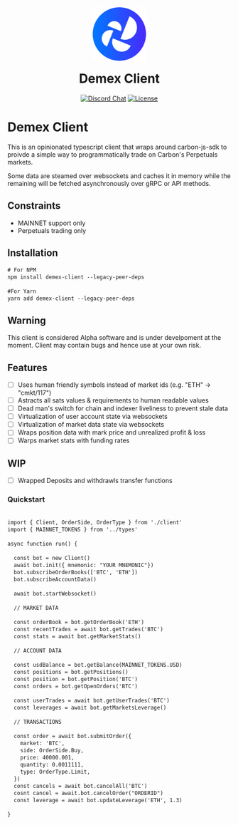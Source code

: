 <div align="center">
  <img height="120x" src="https://raw.githubusercontent.com/Switcheo/token-icons/main/demex/demex_color.png" />

  <h1 style="margin-top:20px;">Demex Client</h1>

  <p>
    <a href="https://discord.com/channels/738816874720133172/763588653116555294"><img alt="Discord Chat" src="https://img.shields.io/discord/738816874720133172?color=3e35ff" /></a>
    <a href="https://opensource.org/licenses/Apache-2.0"><img alt="License" src="https://img.shields.io/badge/License-Apache_2.0-3e35ff" /></a>
  </p>
</div>

# Demex Client

This is an opinionated typescript client that wraps around carbon-js-sdk to proivde a simple way to programmatically trade on Carbon's Perpetuals markets.

Some data are steamed over websockets and caches it in memory while the remaining will be fetched asynchronously over gRPC or API methods.

## Constraints

- MAINNET support only
- Perpetuals trading only

## Installation

```
# For NPM
npm install demex-client --legacy-peer-deps

#For Yarn
yarn add demex-client --legacy-peer-deps
```

## Warning

This client is considered Alpha software and is under develpoment at the moment. Client may contain bugs and hence use at your own risk.

## Features

- [ ] Uses human friendly symbols instead of market ids (e.g. "ETH" -> "cmkt/117")
- [ ] Astracts all sats values & requirements to human readable values
- [ ] Dead man's switch for chain and indexer liveliness to prevent stale data
- [ ] Virtualization of user account state via websockets
- [ ] Virtualization of market data state via websockets
- [ ] Wraps position data with mark price and unrealized profit & loss
- [ ] Warps market stats with funding rates

## WIP

- [ ] Wrapped Deposits and withdrawls transfer functions

### Quickstart

```

import { Client, OrderSide, OrderType } from './client'
import { MAINNET_TOKENS } from '../types'

async function run() {

  const bot = new Client()
  await bot.init({ mnemonic: "YOUR MNEMONIC"})
  bot.subscribeOrderBooks(['BTC', 'ETH'])
  bot.subscribeAccountData()

  await bot.startWebsocket()

  // MARKET DATA

  const orderBook = bot.getOrderBook('ETH')
  const recentTrades = await bot.getTrades('BTC')
  const stats = await bot.getMarketStats()

  // ACCOUNT DATA

  const usdBalance = bot.getBalance(MAINNET_TOKENS.USD)
  const positions = bot.getPositions()
  const position = bot.getPosition('BTC')
  const orders = bot.getOpenOrders('BTC')

  const userTrades = await bot.getUserTrades('BTC')
  const leverages = await bot.getMarketsLeverage()

  // TRANSACTIONS

  const order = await bot.submitOrder({
    market: 'BTC',
    side: OrderSide.Buy,
    price: 40000.001,
    quantity: 0.0011111,
    type: OrderType.Limit,
  })
  const cancels = await bot.cancelAll('BTC')
  cosnt cancel = await.bot.cancelOrder("ORDERID")
  const leverage = await bot.updateLeverage('ETH', 1.3)

}

```
